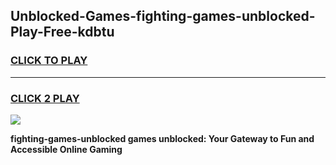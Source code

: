 
## Unblocked-Games-fighting-games-unblocked-Play-Free-kdbtu
<h3>
<a href="https://premium76.site?title=fighting-games-unblocked&ref=20A">CLICK TO PLAY</a></h3>
<hr>

<h3>
<a href="https://premium76.site?title=fighting-games-unblocked&ref=20A">CLICK 2 PLAY</a>
  
</h3>

<a href="https://premium76.site?title=fighting-games-unblocked&ref=20A"><img src="https://clearcache.store/games.png"></a>


**fighting-games-unblocked games unblocked: Your Gateway to Fun and Accessible Online Gaming**
